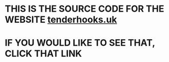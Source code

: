 # THIS IS THE SOURCE CODE FOR THE WEBSITE [tenderhooks.uk](https://tenderhooks.uk)
# IF YOU WOULD LIKE TO SEE THAT, CLICK THAT LINK